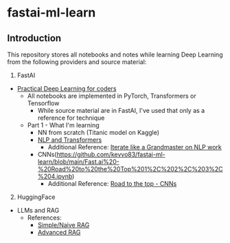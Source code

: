 # fastai-ml-learn

## Introduction

This repository stores all notebooks and notes while learning Deep Learning from the following providers and source material:

1. FastAI
  * [Practical Deep Learning for coders](https://course.fast.ai/)
    * All notebooks are implemented in PyTorch, Transformers or Tensorflow
      * While source material are in FastAI, I've used that only as a reference for technique
    * Part 1 - What I'm learning
      * NN from scratch (Titanic model on Kaggle)
      * [NLP and Transformers](https://github.com/kevvo83/fastai-ml-learn/blob/main/Fast.ai%20Lesson%204%20-%20Natural%20Language%20Processing%20with%20Transformers.ipynb)
        * Additional Reference: [Iterate like a Grandmaster on NLP work](https://www.kaggle.com/code/jhoward/iterate-like-a-grandmaster/#Training)
      * CNNs(https://github.com/kevvo83/fastai-ml-learn/blob/main/Fast.ai%20-%20Road%20to%20the%20Top%201%2C%202%2C%203%2C%204.ipynb)
        * Additional Reference: [Road to the top - CNNs](https://www.kaggle.com/code/jhoward/first-steps-road-to-the-top-part-1)

2. HuggingFace
  * LLMs and RAG
    * References:
      * [Simple/Naive RAG](https://huggingface.co/learn/cookbook/en/rag_zephyr_langchain)
      * [Advanced RAG](https://huggingface.co/learn/cookbook/en/advanced_rag)

